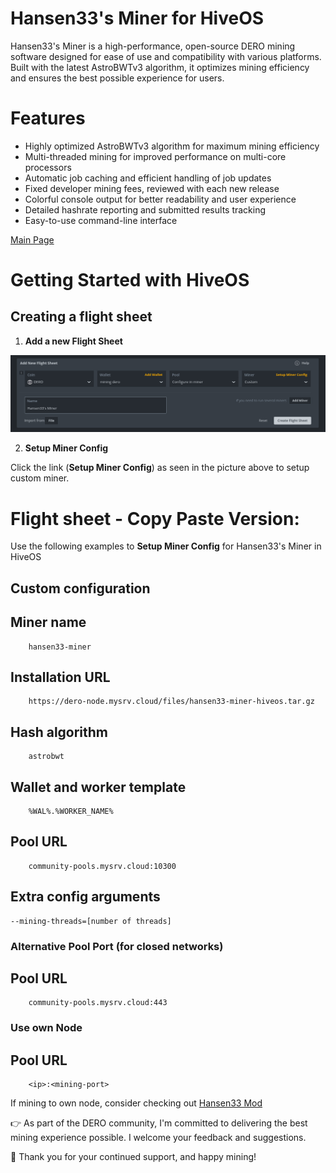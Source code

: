 # Hansen33's Miner for HiveOS

Hansen33's Miner is a high-performance, open-source DERO mining software designed for ease of use and compatibility with various platforms. Built with the latest AstroBWTv3 algorithm, it optimizes mining efficiency and ensures the best possible experience for users.

# Features

- Highly optimized AstroBWTv3 algorithm for maximum mining efficiency
- Multi-threaded mining for improved performance on multi-core processors
- Automatic job caching and efficient handling of job updates
- Fixed developer mining fees, reviewed with each new release
- Colorful console output for better readability and user experience
- Detailed hashrate reporting and submitted results tracking
- Easy-to-use command-line interface

[Main Page](README.md)

# Getting Started with HiveOS

## Creating a flight sheet

1. **Add a new Flight Sheet**

![Add New Flight sheet](new_flight_sheet.png)

2. **Setup Miner Config**

Click the link (**Setup Miner Config**) as seen in the picture above to setup custom miner.

# Flight sheet - Copy Paste Version:

Use the following examples to **Setup Miner Config** for Hansen33's Miner in HiveOS

## Custom configuration

## Miner name
```
    hansen33-miner
```

## Installation URL
```
    https://dero-node.mysrv.cloud/files/hansen33-miner-hiveos.tar.gz
```

## Hash algorithm
```
    astrobwt
```

## Wallet and worker template
```
    %WAL%.%WORKER_NAME%
```

## Pool URL
```
    community-pools.mysrv.cloud:10300
```

## Extra config arguments 
```
--mining-threads=[number of threads]
```


### Alternative Pool Port (for closed networks)
## Pool URL
```
    community-pools.mysrv.cloud:443
```

### Use own Node
## Pool URL
```
    <ip>:<mining-port>
```

If mining to own node, consider checking out [Hansen33 Mod](https://github.com/Hansen333/derohe-Hansen33-mod/releases)

👉 As part of the DERO community, I'm committed to delivering the best mining experience possible. I welcome your feedback and suggestions.

👋 Thank you for your continued support, and happy mining!